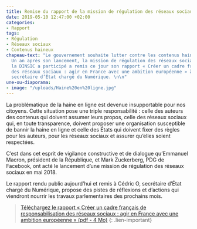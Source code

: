 ```yaml
---
title: Remise du rapport de la mission de régulation des réseaux sociaux
date: 2019-05-10 12:47:00 +02:00
categories:
- Rapport
tags:
- Régulation
- Réseaux sociaux
- Contenus haineux
chapeau-text: "Le gouvernement souhaite lutter contre les contenus haineux sur internet.
  Un an après son lancement, la mission de régulation des réseaux sociaux à laquelle
  la DINSIC a participé a remis ce jour son rapport « Créer un cadre français de responsabilisation
  des réseaux sociaux : agir en France avec une ambition européenne » à Cédric O,
  secrétaire d’État chargé du Numérique. \n\n"
une-ou-diaporama:
- image: "/uploads/Haine%20en%20ligne.jpg"
---
```


La problématique de la haine en ligne est devenue insupportable pour nos citoyens. Cette situation pose une triple responsabilité : celle des auteurs des contenus qui doivent assumer leurs propos, celle des réseaux sociaux qui, en toute transparence, doivent proposer une organisation susceptible de bannir la haine en ligne et celle des États qui doivent fixer des règles pour les auteurs, pour les réseaux sociaux et assurer qu’elles soient respectées. 

C’est dans cet esprit de  vigilance constructive et de dialogue qu’Emmanuel Macron, président de la République, et  Mark Zuckerberg, PDG de Facebook, ont acté le lancement  d’une mission de régulation des réseaux sociaux en mai 2018.

Le rapport rendu public aujourd’hui et remis à Cédric O, secrétaire d’État chargé du Numérique, propose des pistes de réflexions et d’actions qui viendront nourrir les travaux parlementaires des prochains mois.

> [Téléchargez le rapport « Créer un cadre français de responsabilisation des réseaux sociaux : agir en France avec une ambition européenne » (pdf - 4 Mo)](/uploads/rapport-mission-regulation-reseaux-sociaux.pdf)
{: .lien-important}
